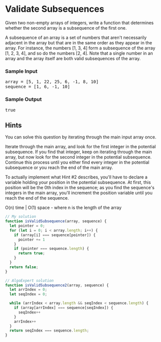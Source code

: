 # Validate Subsequences

<div class="html">
<p>
  Given two non-empty arrays of integers, write a function that determines
  whether the second array is a subsequence of the first one.
</p>
<p>
  A subsequence of an array is a set of numbers that aren't necessarily adjacent
  in the array but that are in the same order as they appear in the array. For
  instance, the numbers <span>[1, 3, 4]</span> form a subsequence of the array
  <span>[1, 2, 3, 4]</span>, and so do the numbers <span>[2, 4]</span>. Note
  that a single number in an array and the array itself are both valid
  subsequences of the array.
</p>
<h3>Sample Input</h3>
<pre><span class="CodeEditor-promptParameter">array</span> = [5, 1, 22, 25, 6, -1, 8, 10]
<span class="CodeEditor-promptParameter">sequence</span> = [1, 6, -1, 10]
</pre>
<h3>Sample Output</h3>
<pre>true
</pre>
</div>

<h2>Hints</h2>

You can solve this question by iterating through the main input array once.


Iterate through the main array, and look for the first integer in the potential subsequence. If you find that integer, keep on iterating through the main array, but now look for the second integer in the potential subsequence. Continue this process until you either find every integer in the potential subsequence or you reach the end of the main array.


To actually implement what Hint #2 describes, you'll have to declare a variable holding your position in the potential subsequence. At first, this position will be the 0th index in the sequence; as you find the sequence's integers in the main array, you'll increment the position variable until you reach the end of the sequence.

O(n) time | O(1) space - where n is the length of the array

```javascript
// My solution
function isValidSubsequence(array, sequence) {
  let pointer = 0;
  for (let i = 0; i < array.length; i++) {
    if (array[i] === sequence[pointer]) {
      pointer += 1
    }
    if (pointer === sequence.length) {
      return true;
    }
  }
  return false;
}

// AlgoExpert solution
function isValidSubsequence2(array, sequence) {
  let arrIndex = 0;
  let seqIndex = 0;

  while (arrIndex < array.length && seqIndex < sequence.length) {
    if (array[arrIndex] === sequence[seqIndex]) {
      seqIndex++
    }
    arrIndex++
  }
  return seqIndex === sequence.length;
}
```

